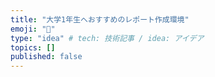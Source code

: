 ```yaml
---
title: "大学1年生へおすすめのレポート作成環境"
emoji: "📝"
type: "idea" # tech: 技術記事 / idea: アイデア
topics: []
published: false
---
```

